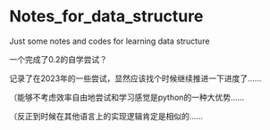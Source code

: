 # Notes_for_data_structure
 Just some notes and codes for learning data structure

一个完成了0.2的自学尝试？

记录了在2023年的一些尝试，显然应该找个时候继续推进一下进度了……

（能够不考虑效率自由地尝试和学习感觉是python的一种大优势……

（反正到时候在其他语言上的实现逻辑肯定是相似的……
